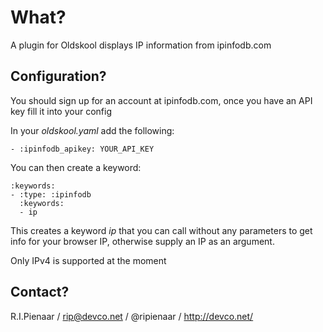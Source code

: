 What?
=====

A plugin for Oldskool displays IP information from ipinfodb.com

Configuration?
--------------

You should sign up for an account at ipinfodb.com, once you have an
API key fill it into your config

In your _oldskool.yaml_ add the following:

    - :ipinfodb_apikey: YOUR_API_KEY

You can then create a keyword:

    :keywords:
    - :type: :ipinfodb
      :keywords:
      - ip

This creates a keyword _ip_ that you can call without any parameters
to get info for your browser IP, otherwise supply an IP as an argument.

Only IPv4 is supported at the moment

Contact?
--------

R.I.Pienaar / rip@devco.net / @ripienaar / http://devco.net/
